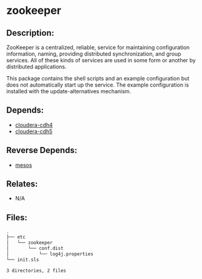 # zookeeper

## Description:

ZooKeeper is a centralized, reliable, service for maintaining configuration information, naming, providing distributed synchronization, and group services. All of these kinds of services are used in some form or another by distributed applications.

This package contains the shell scripts and an example configuration but does not automatically start up the service. The example configuration is installed with the update-alternatives mechanism.

## Depends:

  -  [cloudera-cdh4](/salt/cloudera-cdh4)
  -  [cloudera-cdh5](/salt/cloudera-cdh5)

## Reverse Depends:

  -  [mesos](/salt/mesos)

## Relates:

  -  N/A

## Files:

```bash
.
├── etc
│   └── zookeeper
│       └── conf.dist
│           └── log4j.properties
└── init.sls

3 directories, 2 files
```

